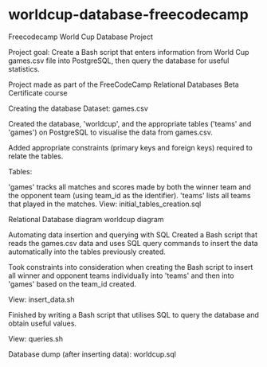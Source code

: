 # worldcup-database-freecodecamp
Freecodecamp World Cup Database Project

Project goal:
Create a Bash script that enters information from World Cup games.csv file into PostgreSQL, then query the database for useful statistics.

Project made as part of the FreeCodeCamp Relational Databases Beta Certificate course

Creating the database
Dataset: games.csv

Created the database, 'worldcup', and the appropriate tables ('teams' and 'games') on PostgreSQL to visualise the data from games.csv.

Added appropriate constraints (primary keys and foreign keys) required to relate the tables.

Tables:

'games' tracks all matches and scores made by both the winner team and the opponent team (using team_id as the identifier).
'teams' lists all teams that played in the matches.
View: initial_tables_creation.sql

Relational Database diagram
worldcup diagram

Automating data insertion and querying with SQL
Created a Bash script that reads the games.csv data and uses SQL query commands to insert the data automatically into the tables previously created.

Took constraints into consideration when creating the Bash script to insert all winner and opponent teams individually into 'teams' and then into 'games' based on the team_id created.

View: insert_data.sh

Finished by writing a Bash script that utilises SQL to query the database and obtain useful values.

View: queries.sh

Database dump (after inserting data): worldcup.sql
